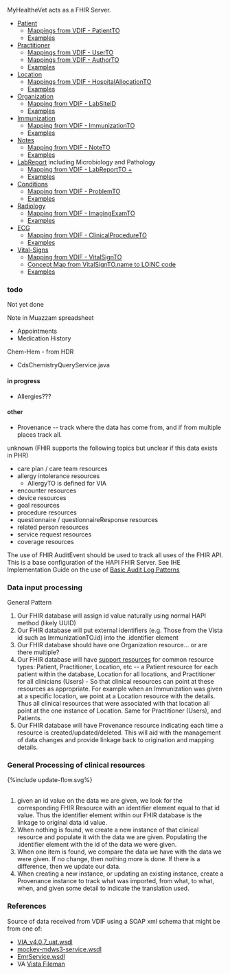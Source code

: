 
MyHealtheVet acts as a FHIR Server.

- [Patient](StructureDefinition-VA.MHV.PHR.patient.html)
  - [Mappings from VDIF - PatientTO](StructureDefinition-VA.MHV.PHR.patient-mappings.html#mappings-for-vdif-to-mhv-phr-patientto)
  - [Examples](StructureDefinition-VA.MHV.PHR.patient-examples.html)
- [Practitioner](StructureDefinition-VA.MHV.PHR.practitioner.html)
  - [Mappings from VDIF - UserTO](StructureDefinition-VA.MHV.PHR.practitioner-mappings.html#mappings-for-vdif-to-mhv-phr-userto)
  - [Mappings from VDIF - AuthorTO](StructureDefinition-VA.MHV.PHR.practitioner-mappings.html#mappings-for-vdif-to-mhv-phr-authorto)
  - [Examples](StructureDefinition-VA.MHV.PHR.practitioner-examples.html)
- [Location](StructureDefinition-VA.MHV.PHR.location.html)
  - [Mappings from VDIF - HospitalAllocationTO](StructureDefinition-VA.MHV.PHR.location-mappings.html#mappings-for-vdif-to-mhv-phr-hospitallocationto)
  - [Examples](StructureDefinition-VA.MHV.PHR.location-examples.html)
- [Organization](StructureDefinition-VA.MHV.PHR.organization.html)
  - [Mapping from VDIF - LabSiteID](StructureDefinition-VA.MHV.PHR.organization-mappings.html#mappings-for-vdif-to-mhv-phr-labsiteid)
  - [Examples](StructureDefinition-VA.MHV.PHR.organization-examples.html)
- [Immunization](StructureDefinition-VA.MHV.PHR.immunization.html)
  - [Mapping from VDIF - ImmunizationTO](StructureDefinition-VA.MHV.PHR.immunization-mappings.html#mappings-for-vdif-to-mhv-phr-immunizationto)
  - [Examples](StructureDefinition-VA.MHV.PHR.immunization-examples.html)
- [Notes](StructureDefinition-VA.MHV.PHR.note.html)
  - [Mapping from VDIF - NoteTO](StructureDefinition-VA.MHV.PHR.note-mappings.html#mappings-for-vdif-to-mhv-phr-noteto)
  - [Examples](StructureDefinition-VA.MHV.PHR.note-examples.html)
- [LabReport](StructureDefinition-VA.MHV.PHR.labReport.html) including Microbiology and Pathology
  - [Mapping from VDIF - LabReportTO +](StructureDefinition-VA.MHV.PHR.labReport-mappings.html#mappings-for-vdif-to-mhv-phr-labreportto)
  - [Examples](StructureDefinition-VA.MHV.PHR.labReport-examples.html)
- [Conditions](StructureDefinition-VA.MHV.PHR.condition.html)
  - [Mapping from VDIF - ProblemTO](StructureDefinition-VA.MHV.PHR.condition-mappings.html#mappings-for-vdif-to-mhv-phr-problemto)
  - [Examples](StructureDefinition-VA.MHV.PHR.condition-examples.html)
- [Radiology](StructureDefinition-VA.MHV.PHR.imaging.html)
  - [Mapping from VDIF - ImagingExamTO](StructureDefinition-VA.MHV.PHR.imaging-mappings.html#mappings-for-vdif-to-mhv-phr-imagingexamto)
  - [Examples](StructureDefinition-VA.MHV.PHR.imaging-examples.html)
- [ECG](StructureDefinition-VA.MHV.PHR.ecg.html)
  - [Mapping from VDIF - ClinicalProcedureTO](StructureDefinition-VA.MHV.PHR.ecg-mappings.html#mappings-for-vdif-to-mhv-phr-clinicalprocedureto)
  - [Examples](StructureDefinition-VA.MHV.PHR.ecg-examples.html)
- [Vital-Signs](StructureDefinition-VA.MHV.PHR.vitals.html)
  - [Mapping from VDIF - VitalSignTO](StructureDefinition-VA.MHV.PHR.vitals-mappings.html#mappings-for-vdif-to-mhv-phr-vitalsignto)
  - [Concept Map from VitalSignTO.name to LOINC code](ConceptMap-ObservationTypeTOVsLoincCode.html)
  - [Examples](StructureDefinition-VA.MHV.PHR.vitals-examples.html)

### todo

Not yet done

Note in Muazzam spreadsheet
- Appointments
- Medication History

Chem-Hem - from HDR
- CdsChemistryQueryService.java

#### in progress

- Allergies???

#### other

- Provenance -- track where the data has come from, and if from multiple places track all.
  
unknown (FHIR supports the following topics but unclear if this data exists in PHR)

- care plan / care team resources
- allergy intolerance resources
  - AllergyTO is defined for VIA
- encounter resources
- device resources
- goal resources
- procedure resources
- questionnaire / questionnaireResponse resources
- related person resources
- service request resources
- coverage resources

The use of FHIR AuditEvent should be used to track all uses of the FHIR API. This is a base configuration of the HAPI FHIR Server. See IHE Implementation Guide on the use of [Basic Audit Log Patterns](https://profiles.ihe.net/ITI/BALP/index.html)

### Data input processing

General Pattern

1. Our FHIR database will assign id value naturally using normal HAPI method (likely UUID)
2. Our FHIR database will put external identifiers (e.g. Those from the Vista id such as ImmunizationTO.id) into the .identifier element
3. Our FHIR database should have one Organization resource… or are there multiple?
4. Our FHIR database will have [support resources](utility.html#support-resources) for common resource types: Patient, Practitioner, Location, etc -- a Patient resource for each patient within the database, Location for all locations, and Practitioner for all clinicians (Users) - So that clinical resources can point at these resources as appropriate. For example when an Immunization was given at a specific location, we point at a Location resource with the details. Thus all clinical resources that were associated with that location all point at the one instance of Location. Same for Practitioner (Users), and Patients. 
5. Our FHIR database will have Provenance resource indicating each time a resource is created/updated/deleted. This will aid with the management of data changes and provide linkage back to origination and mapping details.

### General Processing of clinical resources

<div>
{%include update-flow.svg%}
</div>
<br clear="all">

1. given an id value on the data we are given, we look for the corresponding FHIR Resource with an identifier element equal to that id value. Thus the identifier element within our FHIR database is the linkage to original data id value.
2. When nothing is found, we create a new instance of that clinical resource and populate it with the data we are given. Populating the .identifier element with the id of the data we were given.
3. When one item is found, we compare the data we have with the data we were given. If no change, then nothing more is done. If there is a difference, then we update our data.
4. When creating a new instance, or updating an existing instance, create a Provenance instance to track what was imported, from what, to what, when, and given some detail to indicate the translation used.

### References

Source of data received from VDIF using a SOAP xml schema that might be from one of:

- [VIA_v4.0.7_uat.wsdl](https://github.com/department-of-veterans-affairs/mhv-np-via-wsclient/blob/development/src/main/resources/VIA_v4.0.7_uat.wsdl)
- [mockey-mdws3-service.wsdl](https://github.com/department-of-veterans-affairs/mhv-ap-vde-support/blob/development/src/test/wsdl/mockey-mdws3-service.wsdl)
- [EmrService.wsdl](https://github.com/department-of-veterans-affairs/mhv-hla-app-ui/blob/dbb0301be4a17f31e67048300d72c87c0977aa09/hra-mock-via-app/src/main/java/gov/va/hra/integration/via/mock/ws/EmrService.wsdl)
- VA [Vista Fileman](http://www.vistapedia.com/index.php/Main_Page)

